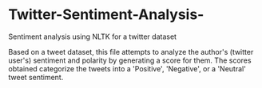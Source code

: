 # Twitter-Sentiment-Analysis-
Sentiment analysis using NLTK for a twitter dataset 

Based on a tweet dataset, this file attempts to analyze the author's (twitter user's) sentiment and polarity by generating a score for them.
The scores obtained categorize the tweets into a 'Positive', 'Negative', or a 'Neutral' tweet sentiment.
